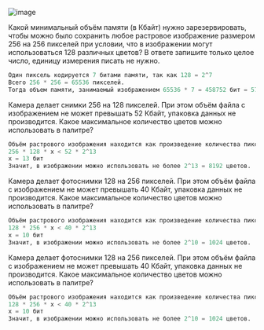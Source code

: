 ![image](https://user-images.githubusercontent.com/70198995/167619997-6c54f4dd-14b4-4a97-82a3-1a8642dac6cb.png)

Какой минимальный объём памяти (в Кбайт) нужно зарезервировать, чтобы можно было сохранить любое растровое изображение размером 256 на 256 пикселей при условии, что в изображении могут использоваться 128 различных цветов? В ответе запишите только целое число, единицу измерения писать не нужно.
```python
Один пиксель кодируется 7 битами памяти, так как 128 = 2^7
Всего 256 * 256 = 65536 пикселей.
Тогда объем памяти, занимаемый изображением 65536 * 7 = 458752 бит = 57344 байт = 56 кбайт
```
Камера делает снимки 256 на 128 пикселей. При этом объём файла с изображением не может превышать 52 Кбайт, упаковка данных не производится. Какое максимальное количество цветов можно использовать в палитре?
```python
Объём растрового изображения находится как произведение количества пикселов в изображении на объём памяти x, необходимый для хранения цвета одного пиксела:
256 * 128 * x < 52 * 2^13
x = 13 бит
Значит, в изображении можно использовать не более 2^13 = 8192 цветов.
```
Камера делает фотоснимки 128 на 256 пикселей. При этом объём файла с изображением не может превышать 40 Кбайт, упаковка данных не производится. Какое максимальное количество цветов можно использовать в палитре?
```python
Объём растрового изображения находится как произведение количества пикселов в изображении на объём памяти x, необходимый для хранения цвета одного пиксела:
128 * 256 * x < 40 * 2^13
x = 10 бит
Значит, в изображении можно использовать не более 2^10 = 1024 цветов.
```
Камера делает фотоснимки 128 на 256 пикселей. При этом объём файла с изображением не может превышать 40 Кбайт, упаковка данных не производится. Какое максимальное количество цветов можно использовать в палитре?
```python
Объём растрового изображения находится как произведение количества пикселов в изображении на объём памяти x, необходимый для хранения цвета одного пиксела:
128 * 256 * x < 40 * 2^13
x = 10 бит
Значит, в изображении можно использовать не более 2^10 = 1024 цветов.
```
